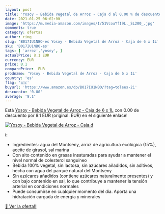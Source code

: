 ```yaml
---
layout: post
title: 'Yosoy - Bebida Vegetal de Arroz - Caja d al 0.00 % de descuento'
date: 2021-01-25 06:02:00
image: 'https://m.media-amazon.com/images/I/51VcouYfI9L._SL200_.jpg'
comments: true
category: ofertas
author: ring
slug: 'B017IU1NBO-es Yosoy - Bebida Vegetal de Arroz - Caja de 6 x 1L'
sku: 'B017IU1NBO-es'
tags: [ 'arroz','yosoy', ]
actualPrice: 8.1 EUR
currency: EUR
price: 8.1
comparePrice:  EUR
prodname: 'Yosoy - Bebida Vegetal de Arroz - Caja de 6 x 1L'
country: 'es'
flag: '🇪🇸'
buyurl: 'https://www.amazon.es/dp/B017IU1NBO/?tag=tolees-21'
descuento: '0.00'
average: '8.1'
---
```


Está [Yosoy - Bebida Vegetal de Arroz - Caja de 6 x 1L](https://www.amazon.es/dp/B017IU1NBO/?tag=tolees-21) con 0.00 de descuento por 8.1 EUR (original:  EUR) en el siguiente enlace!

[![Yosoy - Bebida Vegetal de Arroz - Caja d](https://m.media-amazon.com/images/I/51VcouYfI9L._SL200_.jpg)](https://www.amazon.es/dp/B017IU1NBO/?tag=tolees-21)

ℹ️:

- Ingredientes: agua del Montseny, arroz de agricultura ecológica (15%), aceite de girasol, sal marina
- Con alto contenido en grasas insaturadas para ayudar a mantener el nivel normal de colesterol sanguíneo
- Bebida 100% vegetal, sin lactosa, sin azúcares añadidos, sin aditivos, hecha con agua del parque natural del Montseny
- Sin azúcares añadidos (contiene azúcares naturalmente presentes) y con bajo contenido en sal, lo que contribuye a mantener la tensión arterial en condiciones normales
- Puede consumirse en cualquier momento del día. Aporta una hidratación cargada de energía y minerales

[🛒 Ver la oferta!!](https://www.amazon.es/dp/B017IU1NBO/?tag=tolees-21)
